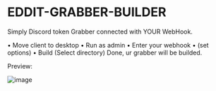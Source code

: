 # EDDIT-GRABBER-BUILDER
Simply Discord token Grabber connected with YOUR WebHook.

• Move client to desktop
• Run as admin
• Enter your webhook
• (set options)
• Build (Select directory)
Done, ur grabber will be builded.

Preview:

![image](https://user-images.githubusercontent.com/33374170/170045846-3dc829a4-a72e-4bb2-9698-36c2d10cd30f.png)
